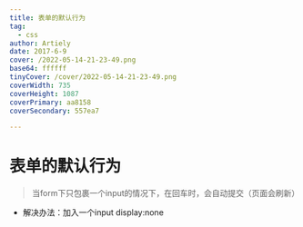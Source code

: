 ```yaml
---
title: 表单的默认行为
tag:
  - css
author: Artiely
date: 2017-6-9
cover: /2022-05-14-21-23-49.png
base64: ffffff
tinyCover: /cover/2022-05-14-21-23-49.png
coverWidth: 735
coverHeight: 1087
coverPrimary: aa8158
coverSecondary: 557ea7

---
```



# 表单的默认行为
> 当form下只包裹一个input的情况下，在回车时，会自动提交（页面会刷新）

- 解决办法：加入一个input display:none